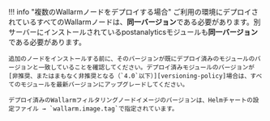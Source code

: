 !!! info "複数のWallarmノードをデプロイする場合"
    ご利用の環境にデプロイされているすべてのWallarmノードは、**同一バージョン**である必要があります。別サーバーにインストールされているpostanalyticsモジュールも**同一バージョン**である必要があります。

    追加のノードをインストールする前に、そのバージョンが既にデプロイ済みのモジュールのバージョンと一致していることを確認してください。デプロイ済みモジュールのバージョンが[非推奨、またはまもなく非推奨となる（`4.0`以下）][versioning-policy]場合は、すべてのモジュールを最新バージョンにアップグレードしてください。

    デプロイ済みのWallarmフィルタリングノードイメージのバージョンは、Helmチャートの設定ファイル → `wallarm.image.tag`で指定されています。